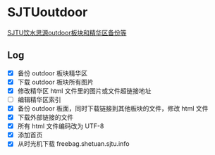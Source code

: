 # SJTUoutdoor
[SJTU饮水思源outdoor板块和精华区备份等](https://hemind.github.io/SJTUoutdoor/
)

## Log
- [x] 备份 outdoor 板块精华区
- [x] 下载 outdoor 板块所有图片
- [x] 修改精华区 html 文件里的图片或文件超链接地址
- [ ] 编辑精华区索引
- [x] 备份 outdoor 板面，同时下载链接到其他板块的文件，修改 html 文件
- [x] 下载外部链接的文件
- [x] 所有 html 文件编码改为 UTF-8
- [x] 添加首页
- [x] 从时光机下载 freebag.shetuan.sjtu.info
